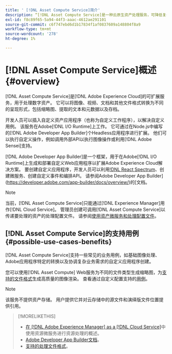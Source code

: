 ```yaml
---
title: ' [!DNL Asset Compute Service]简介'
description: “[!DNL Asset Compute Service]是一种云原生资产处理服务，可降低复杂性并提高可扩展性。”
exl-id: f8c89f65-5a94-44f3-aaac-4612ae291101
source-git-commit: c6f747ebd6d1b17834f1af0837609a148804f8a9
workflow-type: tm+mt
source-wordcount: '278'
ht-degree: 1%

---
```


# [!DNL Asset Compute Service]概述 {#overview}

[!DNL Asset Compute Service]是[!DNL Adobe Experience Cloud]的可扩展服务，用于处理数字资产。 它可以将图像、视频、文档和其他文件格式转换为不同的呈现形式，包括缩略图、提取的文本和元数据以及存档。

开发人员可以插入自定义资产应用程序（也称为自定义工作程序），以解决自定义用例。 该服务在Adobe[!DNL I/O Runtime]上工作。 它可通过在Node.js中编写的[!DNL Adobe Developer App Builder]个Headless应用程序进行扩展。 他们可以执行自定义操作，例如调用外部API以执行图像操作或利用[!DNL Adobe Sensei]支持。

[!DNL Adobe Developer App Builder]是一个框架，用于在Adobe[!DNL I/O Runtime]上生成和部署自定义Web应用程序以扩展Adobe Experience Cloud解决方案。 要创建自定义应用程序，开发人员可以利用[!DNL React Spectrum](Adobe的UI工具包)、创建微服务、创建自定义事件和编排API。 请参阅Adobe Developer App Builder](https://developer.adobe.com/app-builder/docs/overview/)的[文档。

>[!NOTE]
>
>当前，[!DNL Asset Compute Service]只能通过[!DNL Experience Manager]用作[!DNL Cloud Service]。 管理员创建可调用[!DNL Asset Compute Service]以传递要处理的资产的处理配置文件。 请参阅[使用资产微服务和处理配置文件](https://experienceleague.adobe.com/zh-hans/docs/experience-manager-cloud-service/content/assets/manage/asset-microservices-configure-and-use)。

## [!DNL Asset Compute Service]的支持用例 {#possible-use-cases-benefits}

[!DNL Asset Compute Service]支持一些常见的业务用例，如基础图像处理、Adobe应用程序特定的转换以及协调复杂业务需求的自定义应用程序创建。

您可以使用[!DNL Asset Compute] Web服务为不同的文件类型生成缩略图，为[支持的文件格式](https://experienceleague.adobe.com/en/docs/experience-manager-cloud-service/content/assets/file-format-support)生成高质量的图像渲染。 查看通过自定义配置支持的[用例](https://experienceleague.adobe.com/zh-hans/docs/experience-manager-cloud-service/content/assets/manage/asset-microservices-configure-and-use)。

>[!NOTE]
>
>该服务不提供资产存储。 用户提供它并对云存储中的源文件和演绎版文件位置提供引用。

<!-- TBD: Should this be mentioned in the docs?

|Asset Compute Service does not do this|Expectations from implementing client|
|---|---|
| Binary uploads or API-based asset ingestion. | Use other methods to ingest assets. |
| Store binaries or any persisted data across processing requests.| Each request is independent so treat it as a standalone request by sharing binary and processing instructions. |
| Store any configurations such as processing rules or settings for a user or an organization's account. | Add processing request to each request/instruction. |
| Direct event handling of asset creation events from storage systems and processing completed notifications, and errors. | Use [!DNL Adobe I/O] Events and other methods. |

-->

>[!MORELIKETHIS]
>
>* [在 [!DNL Adobe Experience Manager] as a [!DNL Cloud Service]](https://experienceleague.adobe.com/zh-hans/docs/experience-manager-cloud-service/content/assets/asset-microservices-overview)中使用资源微服务进行资源处理的概述。
>* [Adobe Developer App Builder文档](https://developer.adobe.com/app-builder/docs/overview)。
>* [支持的处理文件格式](https://experienceleague.adobe.com/en/docs/experience-manager-cloud-service/content/assets/file-format-support)。

<!-- **TBD:**
* Clarify the service can only be used within AEM as Cloud Service. The docs provided as context for custom application developers. Not to be used as a standalone service.
  ** and API as that plays a role in custom applications (accepting standard params, invoking Nui itself in the future, etc. (this is an outlook))

* link to aem as cloud service docs on asset ingestion and customization with processing profiles.
-->
